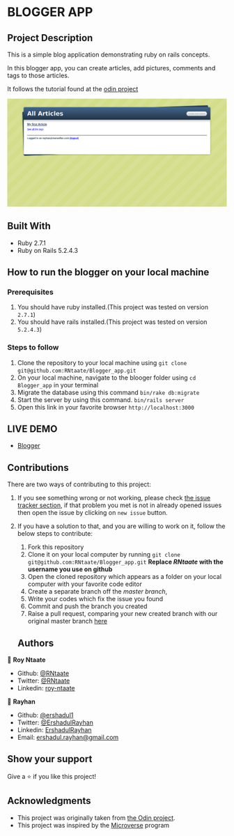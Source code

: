 # BLOGGER APP

## Project Description
This is a simple blog application demonstrating ruby on rails concepts.

In this blogger app, you can create articles, add pictures, comments and tags to those articles.

It follows the tutorial found at the [odin project](https://www.theodinproject.com/courses/ruby-on-rails/lessons/ruby-on-rails-ruby-on-rails)


![screenshot](./images/screenshot.png)

  ## Built With

  - Ruby 2.7.1
  - Ruby on Rails 5.2.4.3

  ## How to run the blogger on your local machine

  ### Prerequisites
  1. You should have ruby installed.(This project was tested on version `2.7.1`)
  1. You should have rails installed.(This project was tested on version `5.2.4.3`)
  
### Steps to follow
1. Clone the repository to your local machine using `git clone git@github.com:RNtaate/Blogger_app.git`
1. On your local machine, navigate to the blooger folder using `cd Blogger_app` in your terminal
1. Migrate the database using this command
`bin/rake db:migrate`
1. Start the server by using this command.
`bin/rails server`
1. Open this link in your favorite browser `http://localhost:3000`


## LIVE DEMO
- [Blogger](https://cryptic-basin-79615.herokuapp.com/)

## Contributions

There are two ways of contributing to this project:

1.  If you see something wrong or not working, please check [the issue tracker section](https://github.com/RNtaate/Blogger_app/issues), if that problem you met is not in already opened issues then open the issue by clicking on `new issue` button.

2.  If you have a solution to that, and you are willing to work on it, follow the below steps to contribute:
    1.  Fork this repository
    1.  Clone it on your local computer by running `git clone git@github.com:RNtaate/Blogger_app.git` __Replace *RNtaate* with the username you use on github__
    1.  Open the cloned repository which appears as a folder on your local computer with your favorite code editor
    1.  Create a separate branch off the *master branch*,
    1.  Write your codes which fix the issue you found
    1.  Commit and push the branch you created
    1.  Raise a pull request, comparing your new created branch with our original master branch [here](https://github.com/RNtaate/Blogger_app)

    ## Authors

  👤 **Roy Ntaate**

- Github: [@RNtaate](https://github.com/RNtaate)
- Twitter: [@RNtaate](https://twitter.com/RNtaate)
- Linkedin: [roy-ntaate](https://linkedin.com/in/roy-ntaate)

👤 **Rayhan**

- Github: [@ershadul1](https://github.com/ershadul1)
- Twitter: [@ErshadulRayhan](https://twitter.com/ErshadulRayhan)
- Linkedin: [ErshadulRayhan](https://www.linkedin.com/in/ershadul-hakim-rayhan-a5a17649/)
- Email:  ershadul.rayhan@gmail.com


## Show your support

Give a ⭐️ if you like this project!

## Acknowledgments
- This project was originally taken from [the Odin project](https://www.theodinproject.com/courses/ruby-on-rails/lessons/ruby-on-rails-ruby-on-rails).
- This project was inspired by the [Microverse](https:www.microverse.org) program
